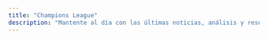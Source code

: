 ```yaml
---
title: "Champions League"
description: "Mantente al día con las últimas noticias, análisis y resultados de la Champions League en Nexo Mundial. Descubre reportajes detallados sobre los partidos, equipos y jugadores que hacen historia en la competición de clubes más prestigiosa del fútbol europeo."
---
```

